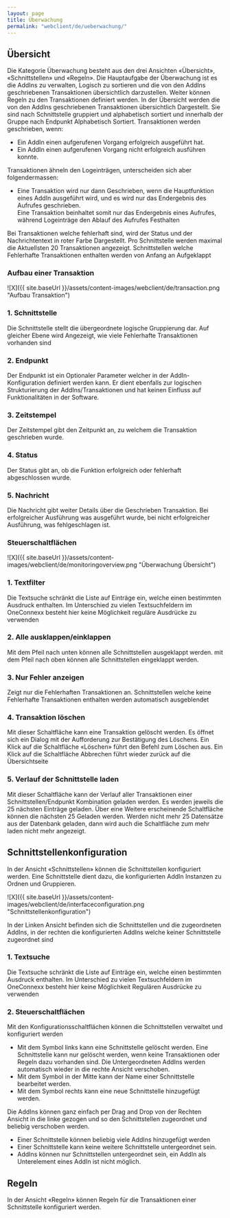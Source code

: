 ```yaml
---
layout: page
title: Überwachung
permalink: "webclient/de/ueberwachung/"
---
```

## __Übersicht__

Die Kategorie Überwachung besteht aus den drei Ansichten «Übersicht», «Schnittstellen» und «Regeln». Die Hauptaufgabe der Überwachung ist es die AddIns zu verwalten, Logisch zu sortieren und die von den AddIns geschriebenen Transaktionen übersichtlich darzustellen. Weiter können Regeln zu den Transaktionen definiert werden.
In der Übersicht werden die von den AddIns geschriebenen Transaktionen übersichtlich Dargestellt. Sie sind nach Schnittstelle gruppiert und alphabetisch sortiert und innerhalb der Gruppe nach Endpunkt Alphabetisch Sortiert.
Transaktionen werden geschrieben, wenn:  

  * Ein AddIn einen aufgerufenen Vorgang erfolgreich ausgeführt hat.  
  * Ein AddIn einen aufgerufenen Vorgang nicht erfolgreich ausführen konnte.  

Transaktionen ähneln den Logeinträgen, unterscheiden sich aber folgendermassen:  

  * Eine Transaktion wird nur dann Geschrieben, wenn die Hauptfunktion eines AddIn ausgeführt wird, und es wird nur das Endergebnis des Aufrufes geschrieben.  
Eine Transaktion beinhaltet somit nur das Endergebnis eines Aufrufes, während Logeinträge den Ablauf des Aufrufes Festhalten

Bei Transaktionen welche fehlerhaft sind, wird der Status und der Nachrichtentext in roter Farbe Dargestellt.
Pro Schnittstelle werden maximal die Aktuellsten 20 Transaktionen angezeigt.
Schnittstellen welche Fehlerhafte Transaktionen enthalten werden von Anfang an Aufgeklappt

### __Aufbau einer Transaktion__

![X]({{ site.baseUrl }}/assets/content-images/webclient/de/transaction.png "Aufbau Transaktion")  

### 1. Schnittstelle  
  Die Schnittstelle stellt die übergeordnete logische Gruppierung dar. Auf gleicher Ebene wird Angezeigt, wie viele Fehlerhafte Transaktionen vorhanden sind

### 2. Endpunkt
  Der Endpunkt ist ein Optionaler Parameter welcher in der AddIn-Konfiguration definiert werden kann. Er dient ebenfalls zur logischen Strukturierung der AddIns/Transaktionen und hat keinen Einfluss auf Funktionalitäten in der Software.
  
### 3. Zeitstempel
  Der Zeitstempel gibt den Zeitpunkt an, zu welchem die Transaktion geschrieben wurde.
  
### 4. Status
  Der Status gibt an, ob die Funktion erfolgreich oder fehlerhaft abgeschlossen wurde.
  
### 5. Nachricht
  Die Nachricht gibt weiter Details über die Geschrieben Transaktion. Bei erfolgreicher Ausführung was ausgeführt wurde, bei nicht erfolgreicher Ausführung, was fehlgeschlagen ist.
  
### __Steuerschaltflächen__

![X]({{ site.baseUrl }}/assets/content-images/webclient/de/monitoringoverview.png "Überwachung Übersicht")

### 1. Textfilter
  Die Textsuche schränkt die Liste auf Einträge ein, welche einen bestimmten Ausdruck enthalten.
  Im Unterschied zu vielen Textsuchfeldern im OneConnexx besteht hier keine Möglichkeit reguläre Ausdrücke zu verwenden 

### 2. Alle ausklappen/einklappen
  Mit dem Pfeil nach unten können alle Schnittstellen ausgeklappt werden.
  mit dem Pfeil nach oben können alle Schnittstellen eingeklappt werden.
  
### 3. Nur Fehler anzeigen
  Zeigt nur die Fehlerhaften Transaktionen an. Schnittstellen welche keine Fehlerhafte Transaktionen enthalten werden automatisch ausgeblendet
  
### 4. Transaktion löschen
  Mit dieser Schaltfläche kann eine Transaktion gelöscht werden. Es öffnet sich ein Dialog mit der Aufforderung zur Bestätigung des Löschens. Ein Klick auf die Schaltfläche «Löschen» führt den Befehl zum Löschen aus. Ein Klick auf die Schaltfläche Abbrechen führt wieder zurück auf die Übersichtseite
  
### 5. Verlauf der Schnittstelle laden
  Mit dieser Schaltfläche kann der Verlauf aller Transaktionen einer Schnittstellen/Endpunkt Kombination geladen werden. Es werden jeweils die 25 nächsten Einträge geladen. Über eine Weitere erscheinende Schaltfläche können die nächsten 25 Geladen werden. Werden nicht mehr 25 Datensätze aus der Datenbank geladen, dann wird auch die Schaltfläche zum mehr laden nicht mehr angezeigt.
  
## Schnittstellenkonfiguration
In der Ansicht «Schnittstellen» können die Schnittstellen konfiguriert werden. Eine Schnittstelle dient dazu, die konfigurierten AddIn Instanzen zu Ordnen und Gruppieren.

![X]({{ site.baseUrl }}/assets/content-images/webclient/de/interfaceconfiguration.png "Schnittstellenkonfiguration")

In der Linken Ansicht befinden sich die Schnittstellen und die zugeordneten AddIns, in der rechten die konfigurierten AddIns welche keiner Schnittstelle zugeordnet sind

### 1. Textsuche
Die Textsuche schränkt die Liste auf Einträge ein, welche einen bestimmten Ausdruck enthalten.
Im Unterschied zu vielen Textsuchfeldern im OneConnexx besteht hier keine Möglichkeit Regulären Ausdrücke zu verwenden 

### 2. Steuerschaltflächen
Mit den Konfigurationsschaltflächen können die Schnittstellen verwaltet und konfiguriert werden

* Mit dem Symbol links kann eine Schnittstelle gelöscht werden. Eine Schnittstelle kann nur gelöscht werden, wenn keine Transaktionen oder Regeln dazu vorhanden sind. Die Untergeordneten AddIns werden automatisch wieder in die rechte Ansicht verschoben.  
* Mit dem Symbol in der Mitte kann der Name einer Schnittstelle bearbeitet werden.  
* Mit dem Symbol rechts kann eine neue Schnittstelle hinzugefügt werden.

Die AddIns können ganz einfach per Drag and Drop von der Rechten Ansicht in die linke gezogen und so den Schnittstellen zugeordnet und beliebig verschoben werden.  

* Einer Schnittstelle können beliebig viele AddIns hinzugefügt werden  
* Einer Schnittstelle kann keine weitere Schnittstelle untergeordnet sein.  
* AddIns können nur Schnittstellen untergeordnet sein, ein AddIn als Unterelement eines AddIn ist nicht möglich.  

## Regeln
In der Ansicht «Regeln» können Regeln für die Transaktionen einer Schnittstelle konfiguriert werden.